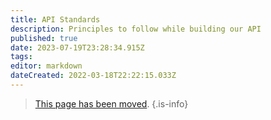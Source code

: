 ```yaml
---
title: API Standards
description: Principles to follow while building our API
published: true
date: 2023-07-19T23:28:34.915Z
tags: 
editor: markdown
dateCreated: 2022-03-18T22:22:15.033Z
---
```


> [This page has been moved](https://github.com/centerofci/mathesar/blob/develop/mathesar/api/STANDARDS.md).
{.is-info}

